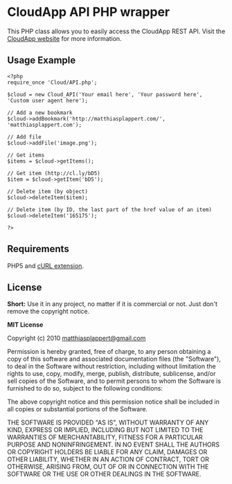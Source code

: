 CloudApp API PHP wrapper
========================
This PHP class allows you to easily access the CloudApp REST API. Visit the [CloudApp website](http://getcloudapp.com/) for more information.

Usage Example
-------------
    <?php
    require_once 'Cloud/API.php';

    $cloud = new Cloud_API('Your email here', 'Your password here', 'Custom user agent here');

    // Add a new bookmark
    $cloud->addBookmark('http://matthiasplappert.com/', 'matthiasplappert.com');

    // Add file
    $cloud->addFile('image.png');

    // Get items
    $items = $cloud->getItems();

    // Get item (http://cl.ly/bD5)
    $item = $cloud->getItem('bD5');
    
    // Delete item (by object)
    $cloud->deleteItem($item);
    
    // Delete item (by ID, the last part of the href value of an item)
    $cloud->deleteItem('165175');
    
    ?>

Requirements
------------
PHP5 and [cURL extension](http://php.net/manual/en/book.curl.php).

License
-------
**Short:** Use it in any project, no matter if it is commercial or not. Just don't remove the copyright notice.

**MIT License**

Copyright (c) 2010 <matthiasplappert@gmail.com>

Permission is hereby granted, free of charge, to any person obtaining a copy of this software and associated documentation files (the "Software"), to deal in the Software without restriction, including without limitation the rights to use, copy, modify, merge, publish, distribute, sublicense, and/or sell copies of the Software, and to permit persons to whom the Software is furnished to do so, subject to the following conditions:

The above copyright notice and this permission notice shall be included in all copies or substantial portions of the Software.

THE SOFTWARE IS PROVIDED "AS IS", WITHOUT WARRANTY OF ANY KIND, EXPRESS OR IMPLIED, INCLUDING BUT NOT LIMITED TO THE WARRANTIES OF MERCHANTABILITY, FITNESS FOR A PARTICULAR PURPOSE AND NONINFRINGEMENT. IN NO EVENT SHALL THE AUTHORS OR COPYRIGHT HOLDERS BE LIABLE FOR ANY CLAIM, DAMAGES OR OTHER LIABILITY, WHETHER IN AN ACTION OF CONTRACT, TORT OR OTHERWISE, ARISING FROM, OUT OF OR IN CONNECTION WITH THE SOFTWARE OR THE USE OR OTHER DEALINGS IN THE SOFTWARE.
